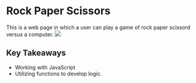 # Rock Paper Scissors

This is a web page in which a user can play a game of rock paper scissord versus a computer. 
![](images/wenPage.png)

## Key Takeaways 
- Working with JavaScript 
- Utilizing functions to develop logic. 

